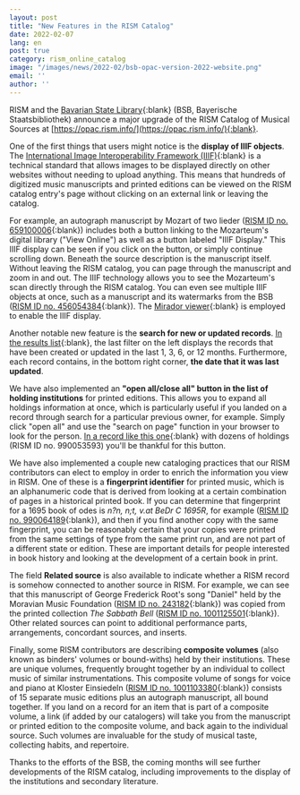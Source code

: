 ```yaml
---
layout: post
title: "New Features in the RISM Catalog"
date: 2022-02-07
lang: en
post: true
category: rism_online_catalog
image: "/images/news/2022-02/bsb-opac-version-2022-website.png"
email: ''
author: ''
---
```


RISM and the [Bavarian State Library](https://www.bsb-muenchen.de/){:blank} (BSB, Bayerische Staatsbibliothek) announce a major upgrade of the RISM Catalog of Musical Sources at [https://opac.rism.info/](https://opac.rism.info/){:blank}.

One of the first things that users might notice is the **display of IIIF objects**. The [International Image Interoperability Framework (IIIF)](https://iiif.io/){:blank} is a technical standard that allows images to be displayed directly on other websites without needing to upload anything. This means that hundreds of digitized music manuscripts and printed editions can be viewed on the RISM catalog entry's page without clicking on an external link or leaving the catalog.  

For example, an autograph manuscript by Mozart of two lieder ([RISM ID no. 659100006](https://opac.rism.info/search?id=659100006&View=rism){:blank}) includes both a button linking to the Mozarteum's digital library ("View Online") as well as a button labeled "IIIF Display." This IIIF display can be seen if you click on the button, or simply continue scrolling down. Beneath the source description is the manuscript itself. Without leaving the RISM catalog, you can page through the manuscript and zoom in and out. The IIIF technology allows you to see the Mozarteum's scan directly through the RISM catalog. You can even see multiple IIIF objects at once, such as a manuscript and its watermarks from the BSB ([RISM ID no. 456054384](https://opac.rism.info/search?id=456054384&View=rism){:blank}). The [Mirador viewer](https://projectmirador.org/){:blank} is employed to enable the IIIF display.  

Another notable new feature is the **search for new or updated records**. [In the results list](https://opac.rism.info/search?View=rism&q=*){:blank}, the last filter on the left displays the records that have been created or updated in the last 1, 3, 6, or 12 months. Furthermore, each record contains, in the bottom right corner, **the date that it was last updated**.  

We have also implemented an **"open all/close all" button in the list of holding institutions** for printed editions. This allows you to expand all holdings information at once, which is particularly useful if you landed on a record through search for a particular previous owner, for example. Simply click "open all" and use the "search on page" function in your browser to look for the person. [In a record like this one](https://opac.rism.info/search?id=990053593&View=rism){:blank} with dozens of holdings (RISM ID no. 990053593) you'll be thankful for this button.  

We have also implemented a couple new cataloging practices that our RISM contributors can elect to employ in order to enrich the information you view in RISM. One of these is a **fingerprint identifier** for printed music, which is an alphanumeric code that is derived from looking at a certain combination of pages in a historical printed book. If you can determine that fingerprint for a 1695 book of odes is _n?n, n;t, v.at BeDr C 1695R_, for example ([RISM ID no. 990064189](https://opac.rism.info/search?id=990064189&View=rism){:blank}), and then if you find another copy with the same fingerprint, you can be reasonably certain that your copies were printed from the same settings of type from the same print run, and are not part of a different state or edition. These are important details for people interested in book history and looking at the development of a certain book in print.  

The field **Related source** is also available to indicate whether a RISM record is somehow connected to another source in RISM. For example, we can see that this manuscript of George Frederick Root's song "Daniel" held by the Moravian Music Foundation ([RISM ID no. 243182](https://opac.rism.info/search?id=243182&View=rism){:blank}) was copied from the printed collection _The Sabbath Bell_ ([RISM ID no. 1001125501](https://opac.rism.info/search?id=1001125501&View=rism){:blank}). Other related sources can point to additional performance parts, arrangements, concordant sources, and inserts.  

Finally, some RISM contributors are describing **composite volumes** (also known as binders' volumes or bound-withs) held by their institutions. These are unique volumes, frequently brought together by an individual to collect music of similar instrumentations. This composite volume of songs for voice and piano at Kloster Einsiedeln ([RISM ID no. 1001103380](https://opac.rism.info/search?id=1001103380&View=rism){:blank}) consists of 15 separate music editions plus an autograph manuscript, all bound together. If you land on a record for an item that is part of a composite volume, a link (if added by our catalogers) will take you from the manuscript or printed edition to the composite volume, and back again to the individual source. Such volumes are invaluable for the study of musical taste, collecting habits, and repertoire.  

Thanks to the efforts of the BSB, the coming months will see further developments of the RISM catalog, including improvements to the display of the institutions and secondary literature.
